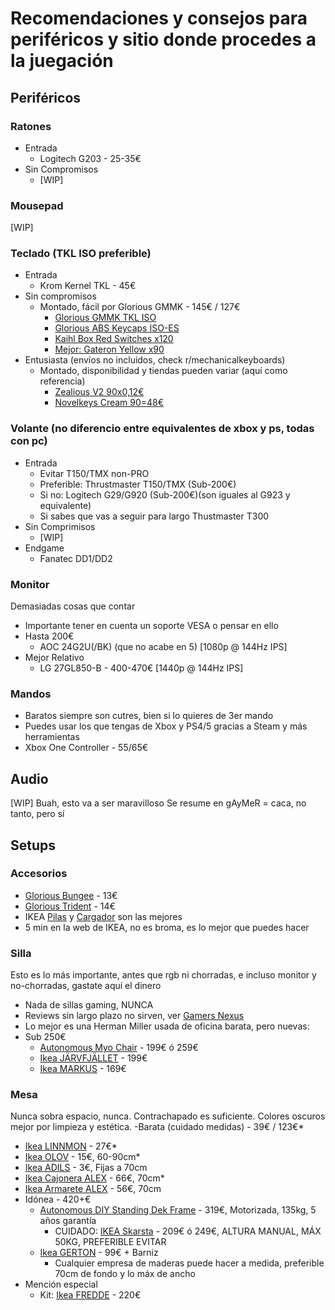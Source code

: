 # Recomendaciones y consejos para periféricos y sitio donde procedes a la juegación
## Periféricos

### Ratones
- Entrada
  - Logitech G203 - 25-35€
- Sin Compromisos
  - [WIP]

### Mousepad
[WIP]
  
### Teclado (TKL ISO preferible)
- Entrada
  - Krom Kernel TKL - 45€
- Sin compromisos
  - Montado, fácil por Glorious GMMK - 145€ / 127€
    - [Glorious GMMK TKL ISO](https://www.coolmod.com/glorious-pc-gaming-race-gmmk-tkl-iso-layout-teclado-precio)
    - [Glorious ABS Keycaps ISO-ES](https://www.coolmod.com/glorious-pc-gaming-race-abs-keycaps-105-es-layout-negro-teclas-precio)
    - [Kaihl Box Red Switches x120](https://www.coolmod.com/glorious-pc-gaming-race-kailh-box-red-switches-120-piezas-interruptores-teclado-precio)
    - [Mejor: Gateron Yellow x90](https://candykeys.com/product/gateron-yellow-ks-9)
- Entusiasta (envíos no incluidos, check r/mechanicalkeyboards)
  - Montado, disponibilidad y tiendas pueden variar (aquí como referencia)
    - [Zealious V2 90x0,12€](https://mechanicalkeyboards.com/shop/index.php?l=product_detail&p=5238)
    - [Novelkeys Cream 90=48€](https://novelkeys.xyz/products/novelkeys-cream-switches)

### Volante (no diferencio entre equivalentes de xbox y ps, todas con pc)
- Entrada
  - Evitar T150/TMX non-PRO
  - Preferible: Thrustmaster T150/TMX (Sub-200€)
  - Si no: Logitech G29/G920 (Sub-200€)(son iguales al G923 y equivalente)
  - Si sabes que vas a seguir para largo Thustmaster T300
- Sin Comprimisos
  - [WIP]
- Endgame
  - Fanatec DD1/DD2

### Monitor
Demasiadas cosas que contar
- Importante tener en cuenta un soporte VESA o pensar en ello
- Hasta 200€
  - AOC 24G2U(/BK) (que no acabe en 5) [1080p @ 144Hz IPS]
- Mejor Relativo
  - LG 27GL850-B - 400-470€ [1440p @ 144Hz IPS]

### Mandos
- Baratos siempre son cutres, bien si lo quieres de 3er mando
- Puedes usar los que tengas de Xbox y PS4/5 gracias a Steam y más herramientas
- Xbox One Controller - 55/65€

## Audio
[WIP]
Buah, esto va a ser maravilloso
Se resume en gAyMeR = caca, no tanto, pero sí

## Setups
### Accesorios
- [Glorious Bungee](https://www.amazon.es/Glorious-PC-Gaming-Race-Bungee/dp/B07MVMPX9D) - 13€
- [Glorious Trident](https://www.coolmod.com/glorious-pc-gaming-race-trident-accesorio-auriculares-precio) - 14€
- IKEA [Pilas](https://www.ikea.com/es/es/p/ladda-pila-recargable-70303876/) y [Cargador](https://www.ikea.com/es/es/p/kvarts-cargador-pilas-80446667/) son las mejores
- 5 min en la web de IKEA, no es broma, es lo mejor que puedes hacer

### Silla
Esto es lo más importante, antes que rgb ni chorradas, e incluso monitor y no-chorradas, gastate aquí el dinero
- Nada de sillas gaming, NUNCA
- Reviews sin largo plazo no sirven, ver [Gamers Nexus](https://www.youtube.com/watch?v=9Yhc6mmdJC4)
- Lo mejor es una Herman Miller usada de oficina barata, pero nuevas:
- Sub 250€
  - [Autonomous Myo Chair](https://www.autonomous.ai/office-chairs/ergonomic-computer-chair?option1572=1942&option1573=1945) - 199€ ó 259€
  - [Ikea JÄRVFJÄLLET](https://www.ikea.com/es/es/p/jarvfjallet-silla-trabajo-con-reposabrazos-gunnared-gris-oscuro-negro-s99275632/) - 199€
  - [Ikea MARKUS](https://www.ikea.com/es/es/p/markus-silla-trabajo-glose-negro-40103100/) - 169€

### Mesa
Nunca sobra espacio, nunca. Contrachapado es suficiente. Colores oscuros mejor por limpieza y estética.
-Barata (cuidado medidas) - 39€ / 123€*
  - [Ikea LINNMON](https://www.ikea.com/es/es/p/linnmon-tablero-negro-marron-10251352/) - 27€*
  - [Ikea OLOV](https://www.ikea.com/es/es/p/olov-pata-regulable-negro-30264301/) - 15€, 60-90cm*
  - [Ikea ADILS](https://www.ikea.com/es/es/p/adils-pata-negro-70217973/) - 3€, Fijas a 70cm
  - [Ikea Cajonera ALEX](https://www.ikea.com/es/es/p/alex-cajonera-blanco-10192824/) - 66€, 70cm*
  - [Ikea Armarete ALEX](https://www.ikea.com/es/es/p/alex-almacenaje-blanco-60192826/) - 56€, 70cm
- Idónea - 420+€
  - [Autonomous DIY Standing Dek Frame](https://www.autonomous.ai/standing-desks/diy-smart-desk-kit?option16=37&option17=1881) - 319€, Motorizada, 135kg, 5 años garantía 
    - CUIDADO: [IKEA Skarsta](https://www.ikea.com/es/es/p/skarsta-escritorio-sentado-de-pie-blanco-s59324818/) - 209€ ó 249€, ALTURA MANUAL, MÁX 50KG, PREFERIBLE EVITAR
  - [Ikea GERTON](https://www.ikea.com/es/es/p/gerton-tablero-haya-50106773/) - 99€ + Barniz
    - Cualquier empresa de maderas puede hacer a medida, preferible 70cm de fondo y lo máx de ancho
- Mención especial
  - Kit: [Ikea FREDDE](https://www.ikea.com/es/es/p/fredde-escritorio-negro-50219044/) - 220€




